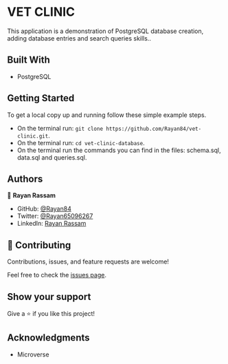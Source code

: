 # VET CLINIC

This application is a demonstration of PostgreSQL database creation, adding database entries and search queries skills..

## Built With

- PostgreSQL

## Getting Started

To get a local copy up and running follow these simple example steps.

- On the terminal run: `git clone https://github.com/Rayan84/vet-clinic.git`.
- On the terminal run: `cd vet-clinic-database`.
- On the terminal run the commands you can find in the files: schema.sql, data.sql and queries.sql.

## Authors

👤 **Rayan Rassam**

- GitHub: [@Rayan84](https://github.com/Rayan84)
- Twitter: [@Rayan65096267](https://twitter.com/Rayan65096267)
- LinkedIn: [Rayan Rassam](https://www.linkedin.com/in/rayan-rassam/)

## 🤝 Contributing

Contributions, issues, and feature requests are welcome!

Feel free to check the [issues page](../../issues/).

## Show your support

Give a ⭐️ if you like this project!

## Acknowledgments

- Microverse
